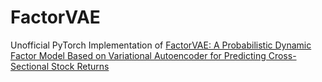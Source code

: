# FactorVAE

Unofficial PyTorch Implementation of [FactorVAE: A Probabilistic Dynamic Factor Model Based on Variational Autoencoder for Predicting Cross-Sectional Stock Returns](https://ojs.aaai.org/index.php/AAAI/article/view/20369)
